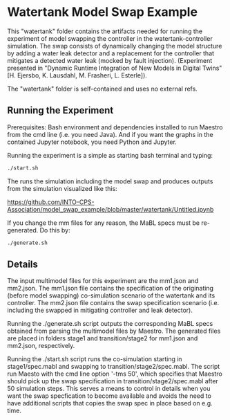 # Watertank Model Swap Example

This "watertank" folder contains the artifacts needed for running the experiment of model swapping the controller in the watertank-controller simulation. The swap consists of dynamically changing the model structure by adding a water leak detector and a replacement for the controller that mitigates a detected water leak (mocked by fault injection). (Experiment presented in "Dynamic Runtime Integration of New Models in Digital Twins" [H. Ejersbo, K. Lausdahl, M. Frasheri, L. Esterle]).

The "watertank" folder is self-contained and uses no external refs.

## Running the Experiment

Prerequisites: Bash environment and dependencies installed to run Maestro from the cmd line (i.e. you need Java). And if you want the graphs in the contained Jupyter notebook, you need Python and Jupyter.

Running the experiment is a simple as starting bash terminal and typing:

```bash
./start.sh
```

The runs the simulation including the model swap and produces outputs from the simulation visualized like this:

https://github.com/INTO-CPS-Association/model_swap_example/blob/master/watertank/Untitled.ipynb

If you change the mm files for any reason, the MaBL specs must be re-generated. Do this by:

```bash
./generate.sh
```

## Details

The input multimodel files for this experiment are the mm1.json and mm2.json. The mm1.json file contains the specification of the originating (before model swapping) co-simulation scenario of the watertank and its controller. The mm2.json file contains the swap specification scenario (i.e. including the swapped in mitigating controller and leak detector).

Running the ./generate.sh script outputs the corresponding MaBL specs obtained from parsing the multimodel files by Maestro. The generated files are placed in folders stage1 and transition/stage2 for mm1.json and mm2.json, respectively.

Running the ./start.sh script runs the co-simulation starting in stage1/spec.mabl and swapping to transition/stage2/spec.mabl. The script run Maesto with the cmd line option '-tms 50', which specifies that Maestro should pick up the swap specification in transition/stage2/spec.mabl after 50 simulation steps. This serves a means to control in details when you want the swap specfication to become available and avoids the need to have additional scripts that copies the swap spec in place based on e.g. time.





